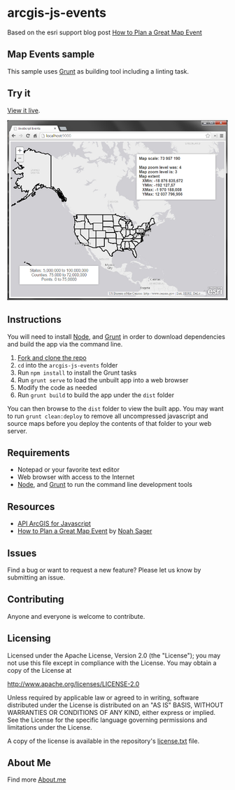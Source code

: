 # arcgis-js-events

Based on the esri support blog post [How to Plan a Great Map Event](http://blogs.esri.com/esri/supportcenter/2014/12/08/how-to-plan-a-great-map-event/)

## Map Events sample

This sample uses [Grunt](http://gruntjs.com/) as building tool including a linting task.

## Try it

[View it live](http://tsamaya.github.io/arcgis-js-events/).

![App Screenshot](https://raw.githubusercontent.com/tsamaya/arcgis-js-events/master/arcgis-js-events.png)

## Instructions

You will need to install [Node](http://nodejs.org/), and [Grunt](http://gruntjs.com/) in order to download dependencies and build the app via the command line.

1. [Fork and clone the repo](https://help.github.com/articles/fork-a-repo)
2. `cd` into the `arcgis-js-events` folder
3. Run `npm install` to install the Grunt tasks
4. Run `grunt serve` to load the unbuilt app into a web browser
5. Modify the code as needed
6. Run `grunt build` to build the app under the `dist` folder

You can then browse to the `dist` folder to view the built app. You may want to run `grunt clean:deploy` to remove all uncompressed javascript and source maps before you deploy the contents of that folder to your web server.

## Requirements

* Notepad or your favorite text editor
* Web browser with access to the Internet
* [Node](http://nodejs.org/), and [Grunt](http://gruntjs.com/) to run the command line development tools

## Resources

* [API ArcGIS for Javascript](http://js.arcgis.com/)
* [How to Plan a Great Map Event](http://blogs.esri.com/esri/supportcenter/2014/12/08/how-to-plan-a-great-map-event/) by [Noah Sager](http://blogs.esri.com/esri/supportcenter/author/Noah-10/)

## Issues

Find a bug or want to request a new feature?  Please let us know by submitting an issue.

## Contributing

Anyone and everyone is welcome to contribute.

## Licensing

Licensed under the Apache License, Version 2.0 (the "License");
you may not use this file except in compliance with the License.
You may obtain a copy of the License at

   http://www.apache.org/licenses/LICENSE-2.0

Unless required by applicable law or agreed to in writing, software
distributed under the License is distributed on an "AS IS" BASIS,
WITHOUT WARRANTIES OR CONDITIONS OF ANY KIND, either express or implied.
See the License for the specific language governing permissions and
limitations under the License.

A copy of the license is available in the repository's [license.txt](license.txt) file.

## About Me

Find more [About.me](http://about.me/arnaudferrand)